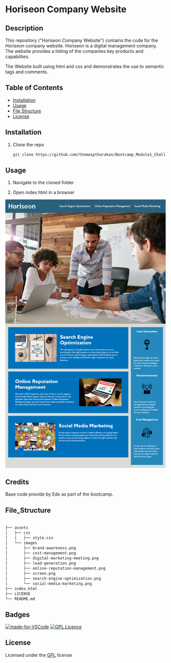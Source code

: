 # Horiseon Company Website 

## Description

This repository ("Horiseon Company Website") contains the code for the Horiseon company website. Horiseon is a digital management company. The website provides a listing of the companies key products and capabilites.

The Website built using html and css and demonstrates the use to semantic tags and comments.


## Table of Contents

- [Installation](#installation)
- [Usage](#usage)
- [File Structure](#file_structure)
- [License](#license)

## Installation

1. Clone the repo
   ```sh
   git clone https://github.com/thomasptharakan/Bootcamp_Module1_Challenge
   
   ```


## Usage

1. Navigate to the cloned folder

2. Open index.html in a browser

![ScreenShot](assets/images/screen.png)


## Credits

Base code provide by Edx as part of the bootcamp.


## File_Structure
```

├── assets
│   ├── css
│   │   ├── style.css
│   └── images
│       ├── brand-awareness.png
│       ├── cost-management.png
│       ├── digital-marketing-meeting.png
│       ├── lead-generation.png
│       ├── online-reputation-management.png
│       ├── screen.png
│       ├── search-engine-optimization.png
│       └── social-media-marketing.png
├── index.html
├── LICENSE
└── README.md
```

## Badges

[![made-for-VSCode](https://img.shields.io/badge/Made%20for-VSCode-1f425f.svg)](https://code.visualstudio.com/)
[![GPL Licence](https://badges.frapsoft.com/os/gpl/gpl.svg?v=103)](https://opensource.org/licenses/GPL-3.0/)  


## License

Licensed under the [GPL](LICENSE.txt) license



